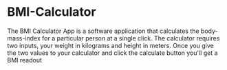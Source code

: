 # BMI-Calculator
The BMI Calculator App is a software application that calculates the body-mass-index for a particular person at a single click. The calculator requires two inputs, your weight in kilograms and height in meters. Once you give the two values to your calculator and click the calculate button you'll get a BMI readout
